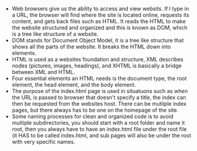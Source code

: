 - Web browsers give us the ability to access and view websits. If I type in a URL, the browser will find where the site is located online, requests its content, and gets back files such as HTML. It reads the HTML to make the website structured and organized and this is known as DOM, which is a tree like structure of a website.
- DOM stands for Document Object Model, it is a tree like structure that shows all the parts of the website. It breaks the HTML down into elements.
- HTML is used as a websites foundation and structure, XML describes nodes (pictures, images, headings), and XHTML is basically a bridge between XML and HTML.
- Four essential elements an HTML needs is the document type, the root element, the head element, and the body element.
- The purpose of the index.html page is used in situatuons such as when the URL is passed to browser that doesn't specify a title, the index can then be requested from the websites host. There can be mutliple index pages, but there always has to be one on the homepage of the site.
- Some naming processes for clean and organized code is to avoid multiple subdirectories, you should start with a root folder and name it root, then you always have to have an index.html file under the root file (it HAS to be called index.html, and sub pages will also be under the root with very specific names. 